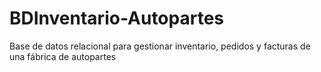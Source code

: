 # BDInventario-Autopartes
Base de datos relacional para gestionar inventario, pedidos y facturas de una fábrica de autopartes
